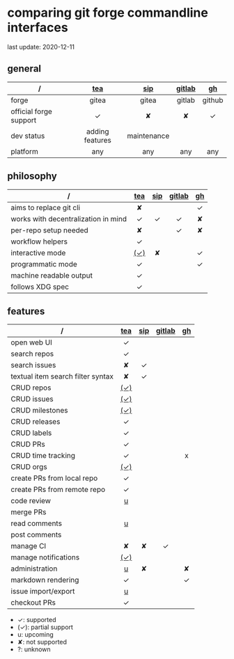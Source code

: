# comparing git forge commandline interfaces

[tea]: https://gitea.com/gitea/tea
[sip]: https://gitea.com/jolheiser/sip
[gitlab]: https://github.com/makkes/gitlab-cli
[glab]: https://github.com/profclems/glab
[gh]: https://cli.github.com

last update: 2020-12-11

## general
/ | [tea][tea] | [sip][sip] | [gitlab][gitlab] | [gh][gh]
-----------------------|:-----:|:-----:|:-----:|:-----:
forge|gitea|gitea|gitlab|github
official forge support|✓|✘|✘|✓
dev status|adding features|maintenance||
platform|any|any|any|any

## philosophy
/ | [tea][tea] | [sip][sip] | [gitlab][gitlab] | [gh][gh]
-----------------------|:-----:|:-----:|:-----:|:-----:
aims to replace git cli|✘|||✓
works with decentralization in mind|✓|✓|✓|✘
per-repo setup needed|✘||✓|✘
workflow helpers|✓|||
interactive mode |[(✓)](https://gitea.com/gitea/tea/issues?type=all&state=open&labels=&milestone=0&assignee=0&q=interactive)|✘| |✓
programmatic mode|✓|||✓
machine readable output|✓|||
follows XDG spec|✓|||

## features
/ | [tea][tea] | [sip][sip] | [gitlab][gitlab] | [gh][gh]
-----------------------|:-----:|:-----:|:-----:|:-----:
open web UI|✓|||
search repos|✓|||
search issues|✘|✓||
textual item search filter syntax|✘|✓||
CRUD repos|[(✓)](https://gitea.com/gitea/tea/issues/239)|||
CRUD issues|[(✓)](https://gitea.com/gitea/tea/issues/229)|||
CRUD milestones|[(✓)](https://gitea.com/gitea/tea/issues/246)|||
CRUD releases|✓|||
CRUD labels|✓|||
CRUD PRs|✓|||
CRUD time tracking|✓|||x
CRUD orgs|[(✓)](https://gitea.com/gitea/tea/issues/287)|||
create PRs from local repo|✓|||
create PRs from remote repo|✓|||
code review|[u](https://gitea.com/gitea/tea/issues/131)|||
merge PRs||||
read comments|[u](https://gitea.com/gitea/tea/issues/172)|||
post comments||||
manage CI|✘|✘|✓|
manage notifications|[(✓)]()|||
administration|[u](https://gitea.com/gitea/tea/issues/161)|✘||✘
markdown rendering|✓|||✓
issue import/export|[u](https://gitea.com/gitea/tea/issues/132)|||
checkout PRs|✓|||

- ✓: supported
- (✓): partial support
- u: upcoming
- ✘: not supported
- ?: unknown
